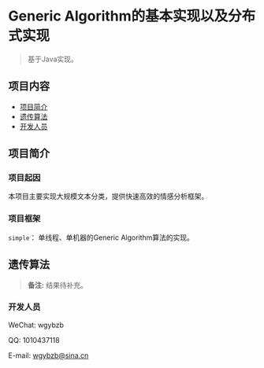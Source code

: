 # Generic Algorithm的基本实现以及分布式实现

> 基于Java实现。

## 项目内容

- [项目简介](#项目简介)
- [遗传算法](#遗传算法)
- [开发人员](#开发人员)

## 项目简介

### 项目起因

本项目主要实现大规模文本分类，提供快速高效的情感分析框架。

### 项目框架

`simple`： 单线程、单机器的Generic Algorithm算法的实现。


## 遗传算法




> **备注:** 结果待补充。

### 开发人员

WeChat: wgybzb

QQ: 1010437118

E-mail: wgybzb@sina.cn



